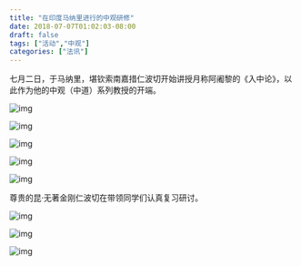 ```yaml
---
title: "在印度马纳里进行的中观研修"
date: 2018-07-07T01:02:03-08:00
draft: false
tags: ["活动","中观"]
categories: ["法讯"]
---
```


七月二日，于马纳里，堪钦索南嘉措仁波切开始讲授月称阿阇黎的《入中论》，以此作为他的中观（中道）系列教授的开端。




![img](https://mmbiz.qpic.cn/mmbiz_jpg/jZ6aUbzt6IQicicia13NNNAoJqw3EzhMBffBHU7EyrcyXtJpqJd4bx7l1KyLozjsrqUCqydD5JFgZuhU9ALUHZFCw/640?wx_fmt=jpeg&wxfrom=5&wx_lazy=1&wx_co=1)

![img](https://mmbiz.qpic.cn/mmbiz_jpg/jZ6aUbzt6IQicicia13NNNAoJqw3EzhMBffWFEfv3X6tWbCxskpdK3RtE8raL1CPEOKjDeArtBbT3IcTxEPpSLeAQ/640?wx_fmt=jpeg&wxfrom=5&wx_lazy=1&wx_co=1)

![img](https://mmbiz.qpic.cn/mmbiz_jpg/jZ6aUbzt6IQicicia13NNNAoJqw3EzhMBffD2an9Pno2sqFS9JGIiaUoaGhqtnUSVIlByX25kYNlP64roAbOmzYYgw/640?wx_fmt=jpeg&wxfrom=5&wx_lazy=1&wx_co=1)

![img](https://mmbiz.qpic.cn/mmbiz_jpg/jZ6aUbzt6IQicicia13NNNAoJqw3EzhMBffoMjPfRSwaqoH5d726YluDU906ZnWaSFDCputpOu60icKw5wxJo3ySjA/640?wx_fmt=jpeg&wxfrom=5&wx_lazy=1&wx_co=1)

![img](https://mmbiz.qpic.cn/mmbiz_jpg/jZ6aUbzt6IQicicia13NNNAoJqw3EzhMBffQdzRDiaHEyTfb37nsISBZAeOdINUMldnkwsLfyy4ON3dyG8oe9IWDibg/640?wx_fmt=jpeg&wxfrom=5&wx_lazy=1&wx_co=1)













尊贵的昆·无著金刚仁波切在带领同学们认真复习研讨。


![img](https://mmbiz.qpic.cn/mmbiz_jpg/jZ6aUbzt6IQicicia13NNNAoJqw3EzhMBffG5pFAUZYiaqTEFSv6JicOOwtt63FXdCySsicXa1J5gejFmGvMT0eXq4Jw/640?wx_fmt=jpeg&wxfrom=5&wx_lazy=1&wx_co=1)

![img](https://mmbiz.qpic.cn/mmbiz_jpg/jZ6aUbzt6IQicicia13NNNAoJqw3EzhMBff1T89AKwHRjiawa3ic5eG3PmUondSL1vB0Sc5JbvIA3yC1QEgIibxuZWdA/640?wx_fmt=jpeg&wxfrom=5&wx_lazy=1&wx_co=1)

![img](https://mmbiz.qpic.cn/mmbiz_jpg/jZ6aUbzt6IQicicia13NNNAoJqw3EzhMBff6v0UicMXkLot1qNzFL3tu5Nicl79M4dAgMNfIZCmqLm0sL67lNa9wkow/640?wx_fmt=jpeg&wxfrom=5&wx_lazy=1&wx_co=1)




